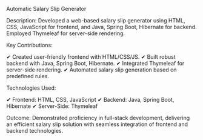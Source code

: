
Automatic Salary Slip Generator

Description:
Developed a web-based salary slip generator using HTML, CSS, JavaScript for frontend, and Java, Spring Boot, Hibernate for backend. Employed Thymeleaf for server-side rendering.

Key Contributions:

✔ Created user-friendly frontend with HTML/CSS/JS.
✔ Built robust backend with Java, Spring Boot, Hibernate.
✔ Integrated Thymeleaf for server-side rendering.
✔ Automated salary slip generation based on predefined rules.

Technologies Used:

✔ Frontend: HTML, CSS, JavaScript
✔ Backend: Java, Spring Boot, Hibernate
✔ Server-Side: Thymeleaf

Outcome:
Demonstrated proficiency in full-stack development, delivering an efficient salary slip solution with seamless integration of frontend and backend technologies.





